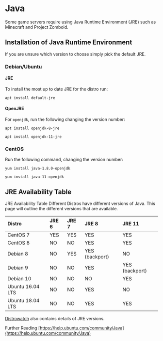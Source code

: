 # Java

Some game servers require using Java Runtime Environment \(JRE\) such as Minecraft and Project Zomboid.

## Installation of Java Runtime Environment

If you are unsure which version to choose simply pick the default JRE.

### Debian/Ubuntu

#### JRE

To install the most up to date JRE for the distro run:

```text
apt install default-jre
```

#### OpenJRE

For `openjdk`, run the following changing the version number:

```text
apt install openjdk-8-jre
```

```text
apt install openjdk-11-jre
```

### CentOS

Run the following command, changing the version number:

```text
yum install java-1.8.0-openjdk
```

```text
yum install java-11-openjdk
```

## JRE Availability Table

JRE Availability Table Different Distros have different versions of Java. This page will outline the different versions that are available.

| Distro | JRE 6 | JRE 7 | JRE 8 | JRE 11 |
| :--- | :--- | :--- | :--- | :--- |
| CentOS 7 | YES | YES | YES | YES |
| CentOS 8 | NO | NO | YES | YES |
| Debian 8 | NO | YES | YES \(backport\) | NO |
| Debian 9 | NO | NO | YES | YES \(backport\) |
| Debian 10 | NO | NO | NO | YES |
| Ubuntu 16.04 LTS | NO | NO | YES | NO |
| Ubuntu 18.04 LTS | NO | NO | YES | YES |

[Distrowatch](https://distrowatch.com) also contains details of JRE versions.

Further Reading [https://help.ubuntu.com/community/Java](https://help.ubuntu.com/community/Java)

